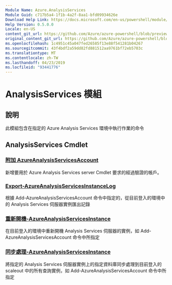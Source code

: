 ```yaml
---
Module Name: Azure.AnalysisServices
Module Guid: c717b5a4-1f1b-4a2f-8aa1-bfd09934626e
Download Help Link: https://docs.microsoft.com/en-us/powershell/module/azure.analysisservices
Help Version: 0.5.0.0
Locale: en-US
content_git_url: https://github.com/Azure/azure-powershell/blob/preview/src/ResourceManager/AnalysisServices/Commands.AnalysisServices.Dataplane/help/Azure.AnalysisServices.md
original_content_git_url: https://github.com/Azure/azure-powershell/blob/preview/src/ResourceManager/AnalysisServices/Commands.AnalysisServices.Dataplane/help/Azure.AnalysisServices.md
ms.openlocfilehash: 1c4951c45a047fed26585f13e88f541281b04267
ms.sourcegitcommit: 43f4bdf2a59dd82fd881512aa9761bf72eb5703c
ms.translationtype: MT
ms.contentlocale: zh-TW
ms.lasthandoff: 04/23/2019
ms.locfileid: "93441776"
---
```

# AnalysisServices 模組
## 說明
此模組包含在指定的 Azure Analysis Services 環境中執行作業的命令

## AnalysisServices Cmdlet
### [附加 AzureAnalysisServicesAccount](Add-AzureAnalysisServicesAccount.md)
新增要用於 Azure Analysis Services server Cmdlet 要求的經過驗證的帳戶。

### [Export-AzureAnalysisServicesInstanceLog](Export-AzureAnalysisServicesInstanceLog.md)
根據 Add-AzureAnalysisServicesAccount 命令中指定的，從目前登入的環境中的 Analysis Services 伺服器實例匯出記錄

### [重新開機-AzureAnalysisServicesInstance](Restart-AzureAnalysisServicesInstance.md)
在目前登入的環境中重新開機 Analysis Services 伺服器的實例，如 Add-AzureAnalysisServicesAccount 命令中所指定

### [同步處理-AzureAnalysisServicesInstance](Sync-AzureAnalysisServicesInstance.md)
將指定的 Analysis Services 伺服器實例上的指定資料庫同步處理到目前登入的 scaleout 中的所有查詢實例，如 Add-AzureAnalysisServicesAccount 命令中所指定

